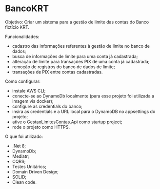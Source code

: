 # BancoKRT

Objetivo: Criar um sistema para a gestão de limite das contas do Banco fictício KRT.

Funcionalidades: 
-   cadastro das informações referentes à gestão de limite no banco de dados;
-   busca de informações de limite para uma conta já cadastrada;
-   alteração de limite para transações PIX de uma conta já cadastrada;
-   remoção de registros do banco de dados de limite;
-   transações de PIX entre contas cadastradas.

Como configurar:
- instale AWS CLI;
- conecte-se ao DynamoDb localmente (para esse projeto foi utilizada a imagem via docker);
- configure as credentials do banco;
- insira as credentials e a URL local para o DynamoDB no appsettings do projeto;
- ative o GestaoLimitesContas.Api como startup project;
- rode o projeto como HTTPS.

O que foi utilizado:
- .Net 8;
- DynamoDb;
- Mediatr;
- CQRS;
- Testes Unitários;
- Domain Driven Design;
- SOLID;
- Clean code.
